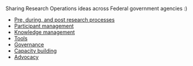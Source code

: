 Sharing Research Operations ideas across Federal government agencies :)

- [Pre, during, and post research processes][1]
- [Participant management][2]
- [Knowledge management][3]
- [Tools][4]
- [Governance][5]
- [Capacity building][6]
- [Advocacy][7]

[1]: https://github.com/cfpb/Interagency-Research-Ops/blob/main/Preduringpost.md
[2]: https://github.com/cfpb/Interagency-Research-Ops/blob/main/participantmanagement.md
[3]: https://github.com/cfpb/Interagency-Research-Ops/blob/main/knowledgemanagement.md
[4]: https://github.com/cfpb/Interagency-Research-Ops/blob/main/tools.md
[5]: https://github.com/cfpb/Interagency-Research-Ops/blob/main/governance.md
[6]: https://github.com/cfpb/Interagency-Research-Ops/blob/main/capacitybuilding.md
[7]: https://github.com/cfpb/Interagency-Research-Ops/blob/main/advocacy.md
